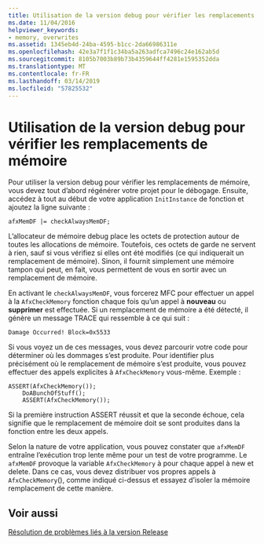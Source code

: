 ```yaml
---
title: Utilisation de la version debug pour vérifier les remplacements de mémoire
ms.date: 11/04/2016
helpviewer_keywords:
- memory, overwrites
ms.assetid: 1345eb4d-24ba-4595-b1cc-2da66986311e
ms.openlocfilehash: 42e3a7f1f1c34ba5a263adfca7496c24e162ab5d
ms.sourcegitcommit: 8105b7003b89b73b4359644ff4281e1595352dda
ms.translationtype: MT
ms.contentlocale: fr-FR
ms.lasthandoff: 03/14/2019
ms.locfileid: "57825532"
---
```

# <a name="using-the-debug-build-to-check-for-memory-overwrite"></a>Utilisation de la version debug pour vérifier les remplacements de mémoire

Pour utiliser la version debug pour vérifier les remplacements de mémoire, vous devez tout d’abord régénérer votre projet pour le débogage. Ensuite, accédez à tout au début de votre application `InitInstance` de fonction et ajoutez la ligne suivante :

```
afxMemDF |= checkAlwaysMemDF;
```

L’allocateur de mémoire debug place les octets de protection autour de toutes les allocations de mémoire. Toutefois, ces octets de garde ne servent à rien, sauf si vous vérifiez si elles ont été modifiés (ce qui indiquerait un remplacement de mémoire). Sinon, il fournit simplement une mémoire tampon qui peut, en fait, vous permettent de vous en sortir avec un remplacement de mémoire.

En activant le `checkAlwaysMemDF`, vous forcerez MFC pour effectuer un appel à la `AfxCheckMemory` fonction chaque fois qu’un appel à **nouveau** ou **supprimer** est effectuée. Si un remplacement de mémoire a été détecté, il génère un message TRACE qui ressemble à ce qui suit :

```
Damage Occurred! Block=0x5533
```

Si vous voyez un de ces messages, vous devez parcourir votre code pour déterminer où les dommages s’est produite. Pour identifier plus précisément où le remplacement de mémoire s’est produite, vous pouvez effectuer des appels explicites à `AfxCheckMemory` vous-même. Exemple :

```
ASSERT(AfxCheckMemory());
    DoABunchOfStuff();
    ASSERT(AfxCheckMemory());
```

Si la première instruction ASSERT réussit et que la seconde échoue, cela signifie que le remplacement de mémoire doit se sont produites dans la fonction entre les deux appels.

Selon la nature de votre application, vous pouvez constater que `afxMemDF` entraîne l’exécution trop lente même pour un test de votre programme. Le `afxMemDF` provoque la variable `AfxCheckMemory` à pour chaque appel à new et delete. Dans ce cas, vous devez distribuer vos propres appels à `AfxCheckMemory`(), comme indiqué ci-dessus et essayez d’isoler la mémoire remplacement de cette manière.

## <a name="see-also"></a>Voir aussi

[Résolution de problèmes liés à la version Release](fixing-release-build-problems.md)
